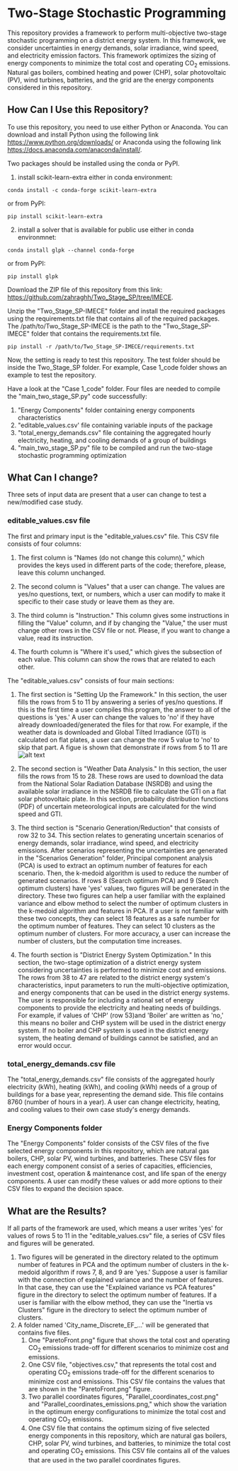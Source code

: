 # Two-Stage Stochastic Programming
This repository provides a framework to perform multi-objective two-stage stochastic programming on a district energy system. In this framework, we consider uncertainties in energy demands, solar irradiance, wind speed, and electricity emission factors. This framework optimizes the sizing of energy components to minimize the total cost and operating CO<sub>2</sub> emissions. Natural gas boilers, combined heating and power (CHP), solar photovoltaic (PV), wind turbines, batteries, and the grid are the energy components considered in this repository. 

## How Can I Use this Repository?
To use this repository, you need to use either Python or Anaconda. You can download and install Python using the following link https://www.python.org/downloads/ or Anaconda using the following link https://docs.anaconda.com/anaconda/install/. 

Two packages should be installed using the conda or PyPI.

1. install scikit-learn-extra either in conda environment:
```
conda install -c conda-forge scikit-learn-extra 
```
or from PyPI:
```
pip install scikit-learn-extra

```
2. install a solver that is available for public use either in conda environmnet:
```
conda install glpk --channel conda-forge
```
or from PyPI:
```
pip install glpk

```
Download the ZIP file of this repository from this link: https://github.com/zahraghh/Two_Stage_SP/tree/IMECE.

Unzip the "Two_Stage_SP-IMECE" folder and install the required packages using the requirements.txt file that contains all of the required packages. The /path/to/Two_Stage_SP-IMECE is the path to the "Two_Stage_SP-IMECE" folder that contains the requirements.txt file. 
```
pip install -r /path/to/Two_Stage_SP-IMECE/requirements.txt
```

Now, the setting is ready to test this repository. The test folder should be inside the Two_Stage_SP folder. For example, Case 1_code folder shows an example to test the repository. 

Have a look at the "Case 1_code" folder. Four files are needed to compile the "main_two_stage_SP.py" code successfully:
1. "Energy Components" folder containing energy components characteristics
2. "editable_values.csv' file containing variable inputs of the package
3. "total_energy_demands.csv" file containing the aggregated hourly electricity, heating, and cooling demands of a group of buildings
4. "main_two_stage_SP.py" file to be compiled and run the two-stage stochastic programming optimization

## What Can I change?
Three sets of input data are present that a user can change to test a new/modified case study.

### editable_values.csv file
The first and primary input is the "editable_values.csv" file. This CSV file consists of four columns: 

1. The first column is "Names (do not change this column)," which provides the keys used in different parts of the code; therefore, please, leave this column unchanged. 

2. The second column is "Values" that a user can change. The values are yes/no questions, text, or numbers, which a user can modify to make it specific to their case study or leave them as they are. 

3. The third column is "Instruction." This column gives some instructions in filling the "Value" column, and if by changing the "Value," the user must change other rows in the CSV file or not. Please, if you want to change a value, read its instruction. 

4. The fourth column is "Where it's used," which gives the subsection of each value. This column can show the rows that are related to each other. 

The "editable_values.csv" consists of four main sections: 
1. The first section is "Setting Up the Framework." In this section, the user fills the rows from 5 to 11 by answering a series of yes/no questions. If this is the first time a user compiles this program, the answer to all of the questions is 'yes.' A user can change the values to 'no' if they have already downloaded/generated the files for that row. For example, if the weather data is downloaded and Global Tilted Irradiance (GTI) is calculated on flat plates, a user can change the row 5 value to 'no' to skip that part. A figue is shown that demonstrate if rows from 5 to 11 are 
![alt text](https://github.com/zahraghh/Two_Stage_SP/blob/IMECE/Two_stage_framework.png)


2. The second section is "Weather Data Analysis." In this section, the user fills the rows from 15 to 28. These rows are used to download the data from the National Solar Radiation Database (NSRDB) and using the available solar irradiance in the NSRDB file to calculate the GTI on a flat solar photovoltaic plate. In this section, probability distribution functions (PDF) of uncertain meteorological inputs are calculated for the wind speed and GTI.

3. The third section is "Scenario Generation/Reduction" that consists of row 32 to 34. This section relates to generating uncertain scenarios of energy demands, solar irradiance, wind speed, and electricity emissions. After scenarios representing the uncertainties are generated in the "Scenarios Generation" folder, Principal component analysis (PCA) is used to extract an optimum number of features for each scenario. Then, the k-medoid algorithm is used to reduce the number of generated scenarios. If rows 8 (Search optimum PCA) and 9 (Search optimum clusters) have 'yes' values, two figures will be generated in the directory. These two figures can help a user familiar with the explained variance and elbow method to select the number of optimum clusters in the k-medoid algorithm and features in PCA. If a user is not familiar with these two concepts, they can select 18 features as a safe number for the optimum number of features. They can select 10 clusters as the optimum number of clusters. For more accuracy, a user can increase the number of clusters, but the computation time increases.

4. The fourth section is "District Energy System Optimization." In this section, the two-stage optimization of a district energy system considering uncertainties is performed to minimize cost and emissions. The rows from 38 to 47 are related to the district energy system's characteristics, input parameters to run the multi-objective optimization, and energy components that can be used in the district energy systems. The user is responsible for including a rational set of energy components to provide the electricity and heating needs of buildings. For example, if values of 'CHP' (row 53)and 'Boiler' are written as 'no,' this means no boiler and CHP system will be used in the district energy system. If no boiler and CHP system is used in the district energy system, the heating demand of buildings cannot be satisfied, and an error would occur.

### total_energy_demands.csv file
The "total_energy_demands.csv" file consists of the aggregated hourly electricity (kWh), heating (kWh), and cooling (kWh) needs of a group of buildings for a base year, representing the demand side. This file contains 8760 (number of hours in a year). A user can change electricity, heating, and cooling values to their own case study's energy demands. 

### Energy Components folder
The "Energy Components" folder consists of the CSV files of the five selected energy components in this repository, which are natural gas boilers, CHP, solar PV, wind turbines, and batteries. These CSV files for each energy component consist of a series of capacities, efficiencies, investment cost, operation & maintenance cost, and life span of the energy components. A user can modify these values or add more options to their CSV files to expand the decision space. 

## What are the Results?
If all parts of the framework are used, which means a user writes 'yes' for values of rows 5 to 11 in the "editable_values.csv" file, a series of CSV files and figures will be generated.
1. Two figures will be generated in the directory related to the optimum number of features in PCA and the optimum number of clusters in the k-medoid algorithm if rows 7, 8, and 9 are 'yes.' 
Suppose a user is familiar with the connection of explained variance and the number of features. In that case, they can use the "Explained variance vs PCA features" figure in the directory to select the optimum number of features. If a user is familiar with the elbow method, they can use the "Inertia vs Clusters" figure in the directory to select the optimum number of clusters. 
2. A folder named 'City_name_Discrete_EF_...' will be generated that contains five files. 
    1. One "ParetoFront.png" figure that shows the total cost and operating CO<sub>2</sub> emissions trade-off for different scenarios to minimize cost and emissions. 
    2. One CSV file, "objectives.csv," that represents the total cost and operating CO<sub>2</sub> emissions trade-off for the different scenarios to minimize cost and emissions. This CSV file contains the values that are shown in the "ParetoFront.png" figure. 
    3. Two parallel coordinates figures, "Parallel_coordinates_cost.png" and "Parallel_coordinates_emissions.png," which show the variation in the optimum energy configurations to minimize the total cost and operating CO<sub>2</sub> emissions. 
    4. One CSV file that contains the optimum sizing of five selected energy components in this repository, which are natural gas boilers, CHP, solar PV, wind turbines, and batteries, to minimize the total cost and operating CO<sub>2</sub> emissions. 
This CSV file contains all of the values that are used in the two parallel coordinates figures.

